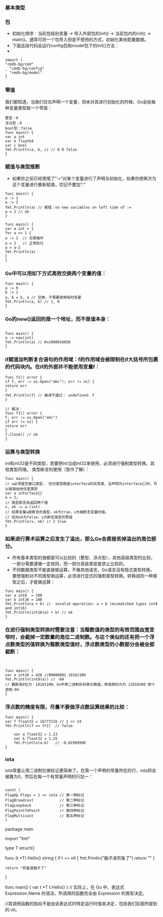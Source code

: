 
### 基本类型
### 包
* 初始化顺序：当前包级别变量 -> 导入外部包的init() -> 当前包内的init() -> main()。通常可将一个包导入但是不使用的方式，初始化某些配置数据。
* 下面这段代码会运行config包和model包下的init()方法：
* 
```
import (
"cmdb-bg/cmd"
_ "cmdb-bg/config"
_ "cmdb-bg/model"
)
```
### 零值
我们都知道，当我们仅仅声明一个变量、但未对其进行初始化的时候，Go会给每种变量类型赋一个零值：

```
整型：0
浮点型：0
bool型：false
func main() {
var a int
var b float64
var c bool
fmt.Println(a, b, c) // 0 0 false
}
```

### 赋值与类型推断
* 如果你之前已经使用了":=“对某个变量进行了声明与初始化，如果你想再次为这个变量进行重新赋值，切记不要加”:"

```
func main() {
a := 1
a := 2
fmt.Println(a) // 报错：no new variables on left side of :=
a = 2 // ok
}

func main() {
var a int = 1
for a >= 1 {
a := 2  // 无限循环
a = 2   // 正常执行
a = a-2
fmt.Println(a)
}
}
```

### Go中可以用如下方式高效交换两个变量的值：
```
func main() {
a := 0
b := 1
a, b = b, a // 交换，不需要使用临时变量
fmt.Println(a, b) // 1, 0
}
```
### Go的new()返回的是一个地址，而不是值本身：
```

func main() {
a := new(int)
fmt.Println(a) // 0xc000016050
}
```

### if赋值加判断复合语句的作用域：f的作用域会被限制在if大括号所包裹的代码块内。在if的外部并不能使用变量f：
```
func f1() error {
if f, err := os.Open("abc"); err != nil {
return err
}
fmt.Println(f) // 编译不通过： undefined: f
}

// 解决：
func f1() error {
f, err := os.Open("abc")
if err != nil {
return err
}
f.Close() // ok
}
```
### 运算与类型转换
int和int32是不同类型，若要把int当成int32来使用，必须进行强制类型转换。其他类型同理。
类型断言的使用（暂作了解）：
```
func main() {
// a必须是空接口类型， 任何类型都是interface的实现类，当声明为interface{}时，可以赋值给他任意类型
var a interface{}
a = 2;
// 类型断言会返回两个值
v, ok := a.(int)
// 如果变量a是断言的类型，ok为true，v为被断言变量的值。
// 否则ok为false，v为断言类型的零值
fmt.Println(v, ok) // 2 true
}
```

### 如果进行算术运算之后发生了溢出，那么Go会直接丢掉溢出的高位部分。
* 所有基本类型的值都是可以比较的（整型、浮点型），其他高级类型的比较，一部分需要遵循一定规则，而一部分高级类型是禁止比较的。
* 不同数据类型不能直接做运算。不像其他语言，Go语言没有隐式类型转换。要想强制对不同类型做运算，必须进行显式的强制类型转换。转换成同一种类型之后，才能做运算：
```
func main() {
var a int8  = 100
var b int16 = 100
fmt.Println(a + b) //  invalid operation: a + b (mismatched types int8 and int16)
fmt.Println(int16(a) + b) // ok
}
```

### 在进行强制类型转换时需要注意：当整数值的类型的有效范围由宽变窄时，会截掉一定数量的高位二进制数。与这个类似的还有把一个浮点数类型的值转换为整数类型值时，浮点数类型的小数部分会被全部截断：
```


func main() {
var a int16 = 428 //00000001 10101100
fmt.Println(int8(a)) // -84
// 截断高8位为：10101100。Go中用二进制补码表示数值。转成原码为为 11010100 即十进制-84
}

```

### 浮点数的精度有限，尽量不要做浮点数运算结果的比较：
```
func main() {
var f float32 = 16777216 // 1 << 24
fmt.Println(f == f+1)  // false

	var a float32 = 1.23
	var b float32 = 1.25
	fmt.Println(a-b)   // -0.01999998
}

```



### iota
iota常量让用二进制位做标记更简单了。在第一个声明的常量所在的行，iota将会被置为0，然后在每一个有常量声明的行加一：
```

const (
FlagUp Flags = 1 << iota // 第一种标记
FlagBroadcast            // 第二种标记
FlagLoopback             // 第三种标记
FlagPointToPoint         // 第四种标记
FlagMulticast            // 第五种标记
)

```

package main

import "fmt"

type T struct{}

func (t *T) Hello() string {
if t == nil {
fmt.Println("脑子进煎鱼了")
return ""
}

	return "煎鱼进脑子了"
}

func main() {
var t *T
t.Hello()
}
// 实际上，在 Go 中，表达式 Expression.Name 的语法，所调用的函数完全由 Expression 的类型决定。

//其调用函数的指向不是由该表达式的特定运行时值来决定，包括我们前面所提到的 nil。
